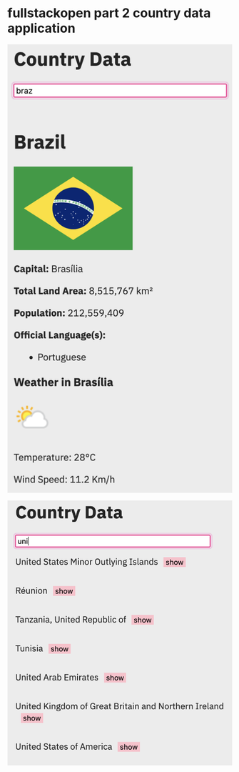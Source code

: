 # fullstackopen part 2 country data application

![interface](src/images/interface.png)


![search](src/images/search.png)